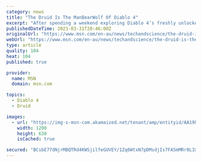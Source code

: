 ```yaml
---
category: news
title: "The Druid Is The ManBearWolf Of Diablo 4"
excerpt: "After spending a weekend exploring Diablo 4’s freshly unlocked Druid class, I was left with the resounding impression that despite passing the level 20 mark, I had barely scratched the surface. Maybe ..."
publishedDateTime: 2023-03-31T20:46:00Z
originalUrl: "https://www.msn.com/en-au/news/techandscience/the-druid-is-the-manbearwolf-of-diablo-4/ar-AA19kcEQ"
webUrl: "https://www.msn.com/en-au/news/techandscience/the-druid-is-the-manbearwolf-of-diablo-4/ar-AA19kcEQ"
type: article
quality: 104
heat: 104
published: true

provider:
  name: MSN
  domain: msn.com

topics:
  - Diablo 4
  - Druid

images:
  - url: "https://img-s-msn-com.akamaized.net/tenant/amp/entityid/AA19kamW.img?h=630&w=1200&m=6&q=60&o=t&l=f&f=jpg"
    width: 1200
    height: 630
    isCached: true

secured: "BCsbE77dNjrMBQTRd4KWSjilfeGUVEY/1Zq6WtxN7pDMsdjIs7FA5mMRr0L3X8RR1xMrAPXJVgvuBQYa9qlWJ+xpO38Nf1F+djjiip/fWbEZy4Q+kXxZo41V+JgqvE7B1tvaLUkMJD5Xnnl4GhuT4mJI/Mf2Kb/cfySrwdyE31XiFfAraOpvmPkwaf39g6EUbAhQhgB/7ggQZe84MifoUfBGp9OE8QnAsMi5cXKjAc0xAKItoKDT8/5xBmlpe308XKz4mS0DzT7+EFAfggHKyihshxQjyQxVfWjzorRTMwvW6bBZuyaMZT3ktxs5f1Z6w2+elVBYE2PueJ9zNwAFzgpJ71EhTzdhy1krsWuus0A=;rr/CEAbfyXe0LrQI37YnFQ=="
---
```


